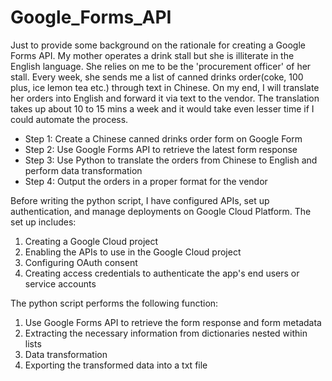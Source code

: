 # Google_Forms_API
Just to provide some background on the rationale for creating a Google Forms API. My mother operates a drink stall but she is illiterate in the English language. She relies on me to be the 'procurement officer' of her stall. Every week, she sends me a list of canned drinks order(coke, 100 plus, ice lemon tea etc.) through text in Chinese. On my end, I will translate her orders into English and forward it via text to the vendor. The translation takes up about 10 to 15 mins a week and it would take even lesser time if I could automate the process.

- Step 1: Create a Chinese canned drinks order form on Google Form
- Step 2: Use Google Forms API to retrieve the latest form response
- Step 3: Use Python to translate the orders from Chinese to English and perform data transformation
- Step 4: Output the orders in a proper format for the vendor

Before writing the python script, I have configured APIs, set up authentication, and manage deployments on Google Cloud Platform. The set up includes:

1. Creating a Google Cloud project
2. Enabling the APIs to use in the Google Cloud project
3. Configuring OAuth consent
4. Creating access credentials to authenticate the app's end users or service accounts

The python script performs the following function:

1. Use Google Forms API to retrieve the form response and form metadata
2. Extracting the necessary information from dictionaries nested within lists
3. Data transformation
4. Exporting the transformed data into a txt file
